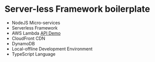 # Server-less Framework boilerplate
 - NodeJS Micro-services
 - Serverless Framework
 - AWS Lambda [API Demo](https://n9e8oaawo1.execute-api.ap-southeast-2.amazonaws.com/dev/api/hotels)
 - CloudFront CDN
 - DynamoDB
 - Local-offline Development Environment
 - TypeScript Language